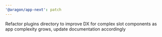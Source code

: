 ```yaml
---
'@aragon/app-next': patch
---
```


Refactor plugins directory to improve DX for complex slot components as app complexity grows, update documentation
accordingly
